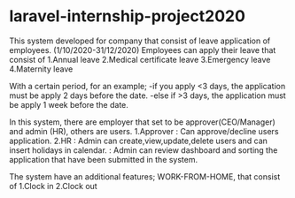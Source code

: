 # laravel-internship-project2020

This system developed for company that consist of leave application of employees. (1/10/2020-31/12/2020)
Employees can apply their leave that consist of
1.Annual leave
2.Medical certificate leave
3.Emergency leave
4.Maternity leave

With a certain period, for an example; 
  -if you apply <3 days, the application must be apply 2 days before the date.
  -else if >3 days, the application must be apply 1 week before the date.
  
In this system, there are employer that set to be approver(CEO/Manager) and admin (HR), others are users.
1.Approver : Can approve/decline users application.
2.HR       : Admin can create,view,update,delete users and can insert holidays in calendar. 
           : Admin can review dashboard and sorting the application that have been submitted in the system.
           
The system have an additional features; WORK-FROM-HOME, that consist of 
1.Clock in
2.Clock out

